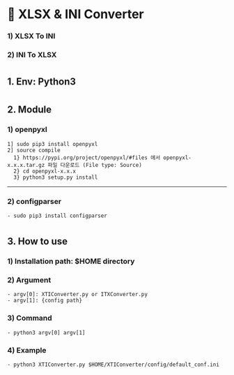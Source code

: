 # 🍓 XLSX & INI Converter
### 1) XLSX To INI
### 2) INI To XLSX
#
## 1. Env: Python3
#
## 2. Module
  ### 1) openpyxl
    1] sudo pip3 install openpyxl
    2] source compile
      1} https://pypi.org/project/openpyxl/#files 에서 openpyxl-x.x.x.tar.gz 파일 다운로드 (File type: Source)
      2} cd openpyxl-x.x.x
      3} python3 setup.py install
---
  ### 2) configparser
    - sudo pip3 install configparser
#
## 3. How to use
  ### 1) Installation path: $HOME directory
  ### 2) Argument
    - argv[0]: XTIConverter.py or ITXConverter.py
    - argv[1]: {config path}
  ### 3) Command
    - python3 argv[0] argv[1]
  ### 4) Example
    - python3 XTIConverter.py $HOME/XTIConverter/config/default_conf.ini
